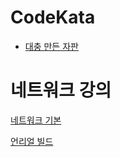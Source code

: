 # CodeKata

- [대충 만든 자판](https://github.com/solie75/Baekjoon/blob/bdc1dfb10276f98218e94e55b2804ce157734eec/%ED%94%84%EB%A1%9C%EA%B7%B8%EB%9E%98%EB%A8%B8%EC%8A%A4/1/160586.%E2%80%85%EB%8C%80%EC%B6%A9%E2%80%85%EB%A7%8C%EB%93%A0%E2%80%85%EC%9E%90%ED%8C%90/%EB%8C%80%EC%B6%A9%E2%80%85%EB%A7%8C%EB%93%A0%E2%80%85%EC%9E%90%ED%8C%90.cpp)


# 네트워크 강의

[네트워크 기본](/Unreal/Server/01_Server_Basic.md)

[언리얼 빌드](/Unreal/Server/02_Unreal_Source_Code_Build.md)

